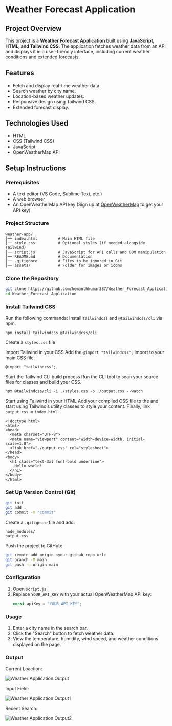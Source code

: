 # Weather Forecast Application

## Project Overview
This project is a **Weather Forecast Application** built using **JavaScript, HTML, and Tailwind CSS**. The application fetches weather data from an API and displays it in a user-friendly interface, including current weather conditions and extended forecasts.

## Features
- Fetch and display real-time weather data.
- Search weather by city name.
- Location-based weather updates.
- Responsive design using Tailwind CSS.
- Extended forecast display.

## Technologies Used
- HTML
- CSS (Tailwind CSS)
- JavaScript
- OpenWeatherMap API

## Setup Instructions

### Prerequisites
- A text editor (VS Code, Sublime Text, etc.)
- A web browser
- An OpenWeatherMap API key (Sign up at [OpenWeatherMap](https://openweathermap.org/) to get your API key)

### Project Structure
```
weather-app/
│── index.html         # Main HTML file
│── style.css          # Optional styles (if needed alongside Tailwind)
│── script.js          # JavaScript for API calls and DOM manipulation
│── README.md          # Documentation
│── .gitignore         # Files to be ignored in Git
│── assets/            # Folder for images or icons
```

### Clone the Repository
```sh
git clone https://github.com/hemanthkumar387/Weather_Forecast_Application
cd Weather_Forecast_Application
```

### Install Tailwind CSS

Run the following commands:
Install `tailwindcss` and `@tailwindcss/cli` via npm.
```
npm install tailwindcss @tailwindcss/cli
```
Create a `styles.css` file

Import Tailwind in your CSS
Add the `@import "tailwindcss";` import to your main CSS file.
```
@import "tailwindcss";
```
Start the Tailwind CLI build process
Run the CLI tool to scan your source files for classes and build your CSS.
```
npx @tailwindcss/cli -i ./styles.css -o ./output.css --watch
```
Start using Tailwind in your HTML
Add your compiled CSS file to the <head> and start using Tailwind’s utility classes to style your content.
Finally, link `output.css` in `index.html`.
```
<!doctype html>
<html>
<head>
  <meta charset="UTF-8">
  <meta name="viewport" content="width=device-width, initial-scale=1.0">
  <link href="./output.css" rel="stylesheet">
</head>
<body>
  <h1 class="text-3xl font-bold underline">
    Hello world!
  </h1>
</body>
</html>
```

### Set Up Version Control (Git)
```sh
git init
git add .
git commit -m "commit"
```
Create a `.gitignore` file and add:
```
node_modules/
output.css
```
Push the project to GitHub:
```sh
git remote add origin <your-github-repo-url>
git branch -M main
git push -u origin main
```

### Configuration

1. Open `script.js`
2. Replace `YOUR_API_KEY` with your actual OpenWeatherMap API key:
   ```js
   const apiKey = "YOUR_API_KEY";
   ```

### Usage
1. Enter a city name in the search bar.
2. Click the "Search" button to fetch weather data.
3. View the temperature, humidity, wind speed, and weather conditions displayed on the page.


### Output
Current Loaction:

![Weather Application Output](https://github.com/user-attachments/assets/c2faabe3-7cc5-49f4-b860-d2b01fa3b937)

Input Field:

![Weather Application Output1](https://github.com/user-attachments/assets/342b07a8-50e4-4035-8844-bd45bd6333fc)

Recent Search:

![Weather Application Output2](https://github.com/user-attachments/assets/1c718c72-4a60-4363-a1ef-8a0955399864)




